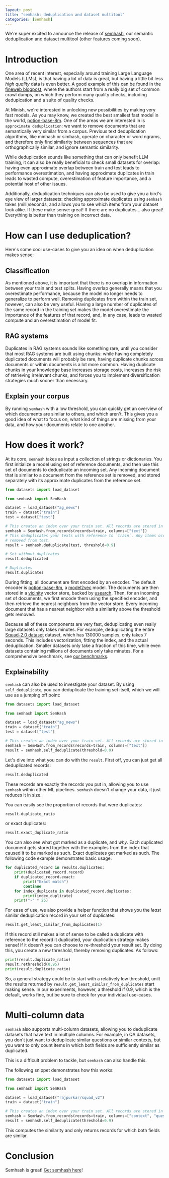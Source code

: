 ```yaml
---
layout: post
title: "semhash: deduplication and dataset multitool"
categories: [Semhash]
---
```


We're super excited to announce the release of [semhash](https://github.com/MinishLab/semhash), our semantic deduplication and dataset multitool (other features coming soon).

# Introduction

One area of recent interest, especially around training Large Language Models (LLMs), is that having a lot of data is great, but having a little bit less _high quality_ data is even better. A good example of this can be found in the [fineweb blogpost](https://huggingface.co/spaces/HuggingFaceFW/blogpost-fineweb-v1), where the authors start from a really big set of common crawl dumps, on which they perform many quality checks, including dedupication and a suite of quality checks.

At Minish, we're interested in unlocking new possibilities by making very fast models. As you may know, we created the best smallest fast model in the world, [potion-base-8m](https://huggingface.co/minishlab/potion-base-8M). One of the areas we are interested in is `approximate deduplication`: we want to remove documents that are semantically very similar from a corpus. Previous text deduplication algorithms, like minhash or simhash, operate on character or word ngrams, and therefore only find similarity between sequences that are orthographically similar, and ignore semantic similarity.

While deduplication sounds like something that can only benefit LLM training, it can also be really beneficial to check small datasets for overlap: having even approximate overlap between train and test leads to performance overestimation, and having approximate duplicates in train leads to wasted compute, overestimation of feature importance, and a potential host of other issues. 

Additionally, deduplication techniques can also be used to give you a bird's eye view of larger datasets: checking approximate duplicates using `semhash` takes (milli)seconds, and allows you to see which items from your dataset look alike. If these make sense: great! If there are no duplicates... also great! Everything is better than training on incorrect data.

# How can I use deduplication?

Here's some cool use-cases to give you an idea on when deduplication makes sense:

## Classification

As mentioned above, it is important that there is no overlap in information between your train and test splits. Having overlap generally means that you overestimate performance, because the model no longer needs to generalize to perform well. Removing duplicates from within the train set, however, can also be very useful. Having a large number of duplicates of the same record in the training set makes the model overestimate the importance of the features of that record, and, in any case, leads to wasted compute and an overestimation of model fit.

## RAG systems

Duplicates in RAG systems sounds like something rare, until you consider that most RAG systems are built using chunks: while having completely duplicated documents will probably be rare, having duplicate chunks across documents or within documents is a lot more common. Having duplicate chunks in your knowledge base increases storage costs, increases the risk of retrieving irrelevant chunks, and forces you to implement diversification strategies much sooner than necessary.

## Explain your corpus

By running `semhash` with a low threshold, you can quickly get an overview of which documents are similar to others, and which aren't. This gives you a good idea of what to focus on, what kind of things are missing from your data, and how your documents relate to one another.

# How does it work?

At its core, `semhash` takes as input a collection of strings or dictionaries. You first initialize a model using set of reference documents, and then use this set of documents to deduplicate an incoming set. Any incoming document that is similar to a document from the reference set is removed, and stored separately with its approximate duplicates from the reference set.

```python
from datasets import load_dataset

from semhash import SemHash

dataset = load_dataset("ag_news")
train = dataset["train"]
test = dataset["test"]

# This creates an index over your train set. All records are stored in their entirety.
semhash = SemHash.from_records(records=train, columns=["text"])
# This deduplicates your texts with reference to `train`. Any items occurring in train are
# removed from test.
result = semhash.deduplicate(test, threshold=0.9)

# Set without duplicates
result.deduplicated

# Duplicates
result.duplicates
```

During fitting, all document are first encoded by an encoder. The default encoder is [potion-base-8m](https://huggingface.co/minishlab/potion-base-8M), a [model2vec](https://github.com/MinishLab/model2vec) model. The documents are then stored in a [vicinity](https://github.com/MinishLab/vicinity) vector store, backed by [usearch](https://github.com/unum-cloud/usearch). Then, for an incoming set of documents, we first encode them using the specified encoder, and then retrieve the nearest neighbors from the vector store. Every incoming document that has a nearest neighbor with a similarity above the threshold gets removed.

Because all of these components are very fast, deduplicating even really large datasets only takes minutes. For example, deduplicating the entire [Squad-2.0 dataset](https://huggingface.co/datasets/rajpurkar/squad_v2) dataset, which has 130000 samples, only takes 7 seconds. This includes vectorization, fitting the index, and the actual deduplication. Smaller datasets only take a fraction of this time, while even datasets containing millions of documents only take minutes. For a comprehensive benchmark, see [our benchmarks](https://github.com/MinishLab/semhash?tab=readme-ov-file#benchmarks).

## Explainability

`semhash` can also be used to investigate your dataset. By using `self_deduplicate`, you can deduplicate the training set itself, which we will use as a jumping off point:

```python
from datasets import load_dataset

from semhash import SemHash

dataset = load_dataset("ag_news")
train = dataset["train"]
test = dataset["test"]

# This creates an index over your train set. All records are stored in their entirety.
semhash = SemHash.from_records(records=train, columns=["text"])
result = semhash.self_deduplicate(threshold=0.9)
```

Let's dive into what you can do with the `result`. First off, you can just get all deduplicated records:

```python
result.deduplicated
```

These records are exactly the records you put in, allowing you to use `semhash` within other ML pipelines. `semhash` doesn't change your data, it just reduces it in size.

You can easily see the proportion of records that were duplicates:

```python
result.duplicate_ratio
```

or exact duplicates:

```python
result.exact_duplicate_ratio
```

You can also see what got marked as a duplicate, and _why_. Each duplicated document gets stored together with the examples from the index that caused it to be marked as such. Exact duplicates get marked as such. The following code example demonstrates basic usage. 

```python
for duplicated_record in results.duplicates:
    print(duplicated_record.record)
    if duplicated_record.exact:
        print("Exact match")
        continue
    for index_duplicate in duplicated_record.duplicates:
        print(index_duplicate)
    print("-" * 25)
```

For ease of use, we also provide a helper function that shows you the _least_ similar deduplication record in your set of duplicates:

```python
result.get_least_similar_from_duplicates(1)
```

If this record still makes a lot of sense to be called a duplicate with reference to the record it duplicated, your duplication strategy makes sense! If it doesn't you can choose to re-threshold your result set. By doing this, you create a new threshold, thereby removing duplicates. As follows:

```python
print(result.duplicate_ratio)
result.rethreshold(0.95)
print(result.duplicate_ratio)
```

So, a general strategy could be to start with a relatively low threshold, unilt the results returned by `result.get_least_similar_from_duplicates` start making sense. In our experiments, however, a threshold if 0.9, which is the default, works fine, but be sure to check for your individual use-cases.

# Multi-column data

`semhash` also supports multi-column datasets, allowing you to deduplicate datasets that have text in multiple columns. For example, in QA datasets, you don't just want to deduplicate similar questions or similar contexts, but you want to only count items in which both fields are sufficiently similar as duplicated.

This is a difficult problem to tackle, but `semhash` can also handle this.

The following snippet demonstrates how this works:

```python
from datasets import load_dataset

from semhash import SemHash

dataset = load_dataset("rajpurkar/squad_v2")
train = dataset["train"]

# This creates an index over your train set. All records are stored in their entirety.
semhash = SemHash.from_records(records=train, columns=["context", "question"])
result = semhash.self_deduplicate(threshold=0.9)
```

This computes the similarity and only returns records for which both fields are similar. 

# Conclusion

Semhash is great! [Get semhash here](https://github.com/MinishLab/semhash)!